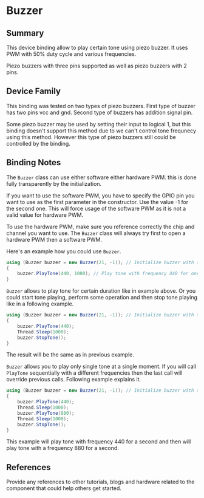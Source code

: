 ﻿
# Buzzer

  

## Summary

This device binding allow to play certain tone using piezo buzzer. It uses PWM with 50% duty cycle and various frequencies.

Piezo buzzers with three pins supported as well as piezo buzzers with 2 pins.

  

## Device Family

This binding was tested on two types of piezo buzzers. First type of buzzer has two pins vcc and gnd. Second type of buzzers has addition signal pin.

Some piezo buzzer may be used by setting their input to logical 1, but this binding doesn't support this method due to we can't control tone frequnecy using this method. However this type of piezo buzzers still could be controlled by the binding.
  

## Binding Notes

The  `Buzzer`  class can use either software either hardware PWM. this is done fully transparently by the initialization.

If you want to use the software PWM, you have to specify the GPIO pin you want to use as the first parameter in the constructor. Use the value -1 for the second one. This will force usage of the software PWM as it is not a valid value for hardware PWM.

To use the hardware PWM, make sure you reference correctly the chip and channel you want to use. The  `Buzzer`  class will always try first to open a hardware PWM then a software PWM.

Here's an example how you could use `Buzzer`.
```csharp
using (Buzzer buzzer = new Buzzer(21, -1)); // Initialize buzzer with software PWM connected to pin 21.
{
	buzzer.PlayTone(440, 1000); // Play tone with frequency 440 for one second.
}
```
`Buzzer` allows to play tone for certain duration like in example above.
Or you could start tone playing, perform some operation and then stop tone playing like in a following example.
```csharp
using (Buzzer buzzer = new Buzzer(21, -1)); // Initialize buzzer with software PWM connected to pin 21.
{
	buzzer.PlayTone(440);
	Thread.Sleep(1000);
	buzzer.StopTone();
}
```
The result will be the same as in previous example.

`Buzzer` allows you to play only single tone at a single moment. If you will call `PlayTone` sequentially with a different frequencies then the last call will override previous calls. Following example explains it.
```csharp
using (Buzzer buzzer = new Buzzer(21, -1)); // Initialize buzzer with software PWM connected to pin 21.
{
	buzzer.PlayTone(440);
	Thread.Sleep(1000);
	buzzer.PlayTone(880);
	Thread.Sleep(1000);
	buzzer.StopTone();
}
```
This example will play tone with frequency 440 for a second and then will play tone with a frequency 880 for a second.


## References

Provide any references to other tutorials, blogs and hardware related to the component that could help others get started.